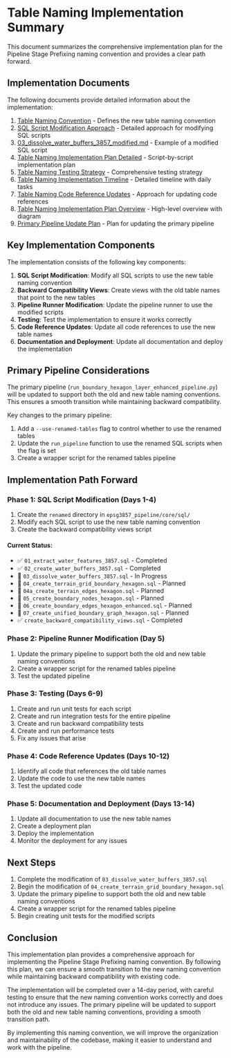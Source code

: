 # Table Naming Implementation Summary

This document summarizes the comprehensive implementation plan for the Pipeline Stage Prefixing naming convention and provides a clear path forward.

## Implementation Documents

The following documents provide detailed information about the implementation:

1. [Table Naming Convention](table_naming_convention.md) - Defines the new table naming convention
2. [SQL Script Modification Approach](sql_script_modification_approach.md) - Detailed approach for modifying SQL scripts
3. [03_dissolve_water_buffers_3857_modified.md](03_dissolve_water_buffers_3857_modified.md) - Example of a modified SQL script
4. [Table Naming Implementation Plan Detailed](table_naming_implementation_plan_detailed.md) - Script-by-script implementation plan
5. [Table Naming Testing Strategy](table_naming_testing_strategy.md) - Comprehensive testing strategy
6. [Table Naming Implementation Timeline](table_naming_implementation_timeline.md) - Detailed timeline with daily tasks
7. [Table Naming Code Reference Updates](table_naming_code_reference_updates.md) - Approach for updating code references
8. [Table Naming Implementation Plan Overview](table_naming_implementation_plan_overview.md) - High-level overview with diagram
9. [Primary Pipeline Update Plan](primary_pipeline_update_plan.md) - Plan for updating the primary pipeline

## Key Implementation Components

The implementation consists of the following key components:

1. **SQL Script Modification**: Modify all SQL scripts to use the new table naming convention
2. **Backward Compatibility Views**: Create views with the old table names that point to the new tables
3. **Pipeline Runner Modification**: Update the pipeline runner to use the modified scripts
4. **Testing**: Test the implementation to ensure it works correctly
5. **Code Reference Updates**: Update all code references to use the new table names
6. **Documentation and Deployment**: Update all documentation and deploy the implementation

## Primary Pipeline Considerations

The primary pipeline (`run_boundary_hexagon_layer_enhanced_pipeline.py`) will be updated to support both the old and new table naming conventions. This ensures a smooth transition while maintaining backward compatibility.

Key changes to the primary pipeline:

1. Add a `--use-renamed-tables` flag to control whether to use the renamed tables
2. Update the `run_pipeline` function to use the renamed SQL scripts when the flag is set
3. Create a wrapper script for the renamed tables pipeline

## Implementation Path Forward

### Phase 1: SQL Script Modification (Days 1-4)

1. Create the `renamed` directory in `epsg3857_pipeline/core/sql/`
2. Modify each SQL script to use the new table naming convention
3. Create the backward compatibility views script

#### Current Status:
- ✅ `01_extract_water_features_3857.sql` - Completed
- ✅ `02_create_water_buffers_3857.sql` - Completed
- 🔄 `03_dissolve_water_buffers_3857.sql` - In Progress
- 📝 `04_create_terrain_grid_boundary_hexagon.sql` - Planned
- 📝 `04a_create_terrain_edges_hexagon.sql` - Planned
- 📝 `05_create_boundary_nodes_hexagon.sql` - Planned
- 📝 `06_create_boundary_edges_hexagon_enhanced.sql` - Planned
- 📝 `07_create_unified_boundary_graph_hexagon.sql` - Planned
- ✅ `create_backward_compatibility_views.sql` - Completed

### Phase 2: Pipeline Runner Modification (Day 5)

1. Update the primary pipeline to support both the old and new table naming conventions
2. Create a wrapper script for the renamed tables pipeline
3. Test the updated pipeline

### Phase 3: Testing (Days 6-9)

1. Create and run unit tests for each script
2. Create and run integration tests for the entire pipeline
3. Create and run backward compatibility tests
4. Create and run performance tests
5. Fix any issues that arise

### Phase 4: Code Reference Updates (Days 10-12)

1. Identify all code that references the old table names
2. Update the code to use the new table names
3. Test the updated code

### Phase 5: Documentation and Deployment (Days 13-14)

1. Update all documentation to use the new table names
2. Create a deployment plan
3. Deploy the implementation
4. Monitor the deployment for any issues

## Next Steps

1. Complete the modification of `03_dissolve_water_buffers_3857.sql`
2. Begin the modification of `04_create_terrain_grid_boundary_hexagon.sql`
3. Update the primary pipeline to support both the old and new table naming conventions
4. Create a wrapper script for the renamed tables pipeline
5. Begin creating unit tests for the modified scripts

## Conclusion

This implementation plan provides a comprehensive approach for implementing the Pipeline Stage Prefixing naming convention. By following this plan, we can ensure a smooth transition to the new naming convention while maintaining backward compatibility with existing code.

The implementation will be completed over a 14-day period, with careful testing to ensure that the new naming convention works correctly and does not introduce any issues. The primary pipeline will be updated to support both the old and new table naming conventions, providing a smooth transition path.

By implementing this naming convention, we will improve the organization and maintainability of the codebase, making it easier to understand and work with the pipeline.
